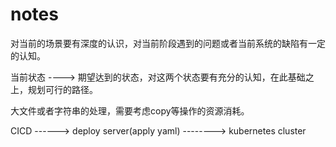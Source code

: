 # notes

对当前的场景要有深度的认识，对当前阶段遇到的问题或者当前系统的缺陷有一定的认知。

当前状态 ----> 期望达到的状态，对这两个状态要有充分的认知，在此基础之上，规划可行的路径。



大文件或者字符串的处理，需要考虑copy等操作的资源消耗。

CICD ------> deploy server(apply yaml) --------> kubernetes cluster
